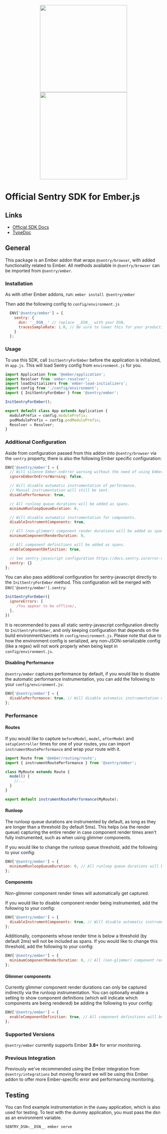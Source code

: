 <p align="center">
  <a href="https://sentry.io#gh-light-mode-only" target="_blank" align="center">
    <img src="https://sentry-brand.storage.googleapis.com/sentry-logo-black.png" width="280">
  </a>
  <a href="https://sentry.io#gh-dark-mode-only" target="_blank" align="center">
    <img src="https://sentry-brand.storage.googleapis.com/sentry-logo-white.png" width="280">
  </a>
  <br />
</p>

# Official Sentry SDK for Ember.js

## Links

- [Official SDK Docs](https://docs.sentry.io/quickstart/)
- [TypeDoc](http://getsentry.github.io/sentry-javascript/)

## General

This package is an Ember addon that wraps `@sentry/browser`, with added functionality related to Ember. All methods available in
`@sentry/browser` can be imported from `@sentry/ember`.

### Installation

As with other Ember addons, run:
`ember install @sentry/ember`

Then add the following config to `config/environment.js`

```javascript
  ENV['@sentry/ember'] = {
    sentry: {
      dsn: '__DSN__' // replace __DSN__ with your DSN,
      tracesSampleRate: 1.0, // Be sure to lower this for your production environment
    }
  };
```
### Usage

To use this SDK, call `InitSentryForEmber` before the application is initialized, in `app.js`. This will load Sentry config from `environment.js` for you.

```javascript
import Application from '@ember/application';
import Resolver from 'ember-resolver';
import loadInitializers from 'ember-load-initializers';
import config from './config/environment';
import { InitSentryForEmber } from '@sentry/ember';

InitSentryForEmber();

export default class App extends Application {
  modulePrefix = config.modulePrefix;
  podModulePrefix = config.podModulePrefix;
  Resolver = Resolver;
}
```

### Additional Configuration

Aside from configuration passed from this addon into `@sentry/browser` via the `sentry` property, there is also the following Ember specific configuration:

```javascript
ENV['@sentry/ember'] = {
  // Will silence Ember.onError warning without the need of using Ember debugging tools.
  ignoreEmberOnErrorWarning: false,

  // Will disable automatic instrumentation of performance.
  // Manual instrumentation will still be sent.
  disablePerformance: true,

  // All runloop queue durations will be added as spans.
  minimumRunloopQueueDuration: 0,

  // Will disable automatic instrumentation for components.
  disableInstrumentComponents: true,

  // All (non-glimmer) component render durations will be added as spans.
  minimumComponentRenderDuration: 0,

  // All component definitions will be added as spans.
  enableComponentDefinition: true,

  // See sentry-javascript configuration https://docs.sentry.io/error-reporting/configuration/?platform=javascript
  sentry: {}
};
```

You can also pass additional configuration for sentry-javascript directly to the `InitSentryForEmber` method.
This configuration will be merged with `ENV['@sentry/ember'].sentry`:

```javascript
InitSentryForEmber({
  ignoreErrors: [
     /You appear to be offline/,
  ],
})
```

It is recommended to pass all static sentry-javascript configuration directly to `InitSentryForEmber`, and only keeping configuration that depends on the build environment/secrets in `config/environment.js`. Please note that due to how the environment config is serialized, any non-JSON-serializable config (like a regex) will not work properly when being kept in `config/environment.js`.

#### Disabling Performance

`@sentry/ember` captures performance by default, if you would like to disable the automatic performance instrumentation, you can add the following to your `config/environment.js`:

```javascript
ENV['@sentry/ember'] = {
  disablePerformance: true, // Will disable automatic instrumentation of performance. Manual instrumentation will still be sent.
};
```


### Performance
#### Routes
If you would like to capture `beforeModel`, `model`, `afterModel` and `setupController` times for one of your routes,
you can import `instrumentRoutePerformance` and wrap your route with it.

```javascript
import Route from '@ember/routing/route';
import { instrumentRoutePerformance } from '@sentry/ember';

class MyRoute extends Route {
  model() {
    //...
  }
}

export default instrumentRoutePerformance(MyRoute);
```

#### Runloop
The runloop queue durations are instrumented by default, as long as they are longer than a threshold (by default 5ms).
This helps (via the render queue) capturing the entire render in case component render times aren't fully instrumented,
such as when using glimmer components.

If you would like to change the runloop queue threshold, add the following to your config:
```javascript
ENV['@sentry/ember'] = {
  minimumRunloopQueueDuration: 0, // All runloop queue durations will be added as spans.
};
```

#### Components
Non-glimmer component render times will automatically get captured.

If you would like to disable component render being instrumented, add the following to your config:
```javascript
ENV['@sentry/ember'] = {
  disableInstrumentComponents: true, // Will disable automatic instrumentation for components.
};
```

Additionally, components whose render time is below a threshold (by default 2ms) will not be included as spans.
If you would like to change this threshold, add the following to your config:
```javascript
ENV['@sentry/ember'] = {
  minimumComponentRenderDuration: 0, // All (non-glimmer) component render durations will be added as spans.
};
```

#### Glimmer components
Currently glimmer component render durations can only be captured indirectly via the runloop instrumentation. You can
optionally enable a setting to show component definitions (which will indicate which components are being rendered) be
adding the following to your config:
```javascript
ENV['@sentry/ember'] = {
  enableComponentDefinition: true, // All component definitions will be added as spans.
};
```

### Supported Versions

`@sentry/ember` currently supports Ember **3.8+** for error monitoring.

### Previous Integration

Previously we've recommended using the Ember integration from `@sentry/integrations` but moving forward we will be using
this Ember addon to offer more Ember-specific error and performancing monitoring.

## Testing

You can find example instrumentation in the `dummy` application, which is also used for testing. To test with the dummy
application, you must pass the dsn as an environment variable.

```javascript
SENTRY_DSN=__DSN__ ember serve
```
